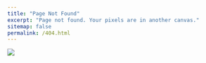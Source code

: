 ```yaml
---
title: "Page Not Found"
excerpt: "Page not found. Your pixels are in another canvas."
sitemap: false
permalink: /404.html
---
```


![](https://nnakki.github.io/assets/images/404.png)
